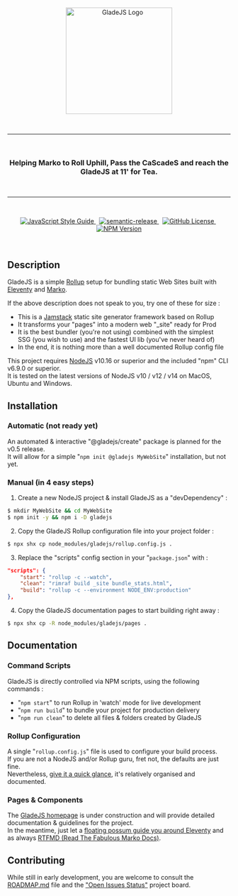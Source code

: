 <br/>

<p align="center">
    <a href="https://gladejs.com" rel="nofollow">
        <img width="240" alt="GladeJS Logo" src="https://raw.githubusercontent.com/gladejs/gladejs/master/pages/logos/gladejs-hsl.svg">
    </a>
</p>

<br/><hr/><br/>
<h3 align="center">Helping Marko to Roll Uphill, Pass the CaScadeS and reach the GladeJS at 11' for Tea.</h3>
<br/><hr/><br/>

<p align="center">
    <a href="https://standardjs.com" rel="nofollow">
        <img alt="JavaScript Style Guide" src="https://img.shields.io/badge/code_style-standard-brightgreen.svg">
    </a>
    &nbsp;
    <a href="https://github.com/semantic-release/semantic-release">
        <img alt="semantic-release" src="https://img.shields.io/badge/%20%20%F0%9F%93%A6%F0%9F%9A%80-semantic--release-e10079.svg">
    </a>
    &nbsp;
    <a href="https://github.com/gladejs/gladejs/blob/master/LICENSE">
        <img alt="GitHub License" src="https://img.shields.io/github/license/gladejs/gladejs">
    </a>
    &nbsp;
    <a href="https://www.npmjs.com/package/gladejs" rel="nofollow">
        <img alt="NPM Version" src="https://img.shields.io/npm/v/gladejs">
    </a>
</p>

<br/>

## Description

GladeJS is a simple [Rollup](https://rollupjs.org) setup for bundling static Web Sites built with [Eleventy](https://www.11ty.dev) and [Marko](https://markojs.com).

If the above description does not speak to you, try one of these for size :
 - This is a [Jamstack](https://jamstack.org) static site generator framework based on Rollup
 - It transforms your "pages" into a modern web "_site" ready for Prod
 - It is the best bundler (you're not using) combined with the simplest<br/>
    SSG (you wish to use) and the fastest UI lib (you've never heard of)
 - In the end, it is nothing more than a well documented Rollup config file

This project requires [NodeJS](https://nodejs.org) v10.16 or superior and the included "npm" CLI v6.9.0 or superior.<br/>
It is tested on the latest versions of NodeJS v10 / v12 / v14 on MacOS, Ubuntu and Windows.

## Installation

### Automatic (not ready yet)
An automated & interactive "@gladejs/create" package is planned for the v0.5 release.<br/>
It will allow for a simple "`npm init @gladejs MyWebSite`" installation, but not yet.

### Manual (in 4 easy steps)

1. Create a new NodeJS project & install GladeJS as a "devDependency" :
```bash
$ mkdir MyWebSite && cd MyWebSite
$ npm init -y && npm i -D gladejs
```

2. Copy the GladeJS Rollup configuration file into your project folder :
```bash
$ npx shx cp node_modules/gladejs/rollup.config.js .
```

3. Replace the "scripts" config section in your "`package.json`" with :
```json
"scripts": {
    "start": "rollup -c --watch",
    "clean": "rimraf build _site bundle_stats.html",
    "build": "rollup -c --environment NODE_ENV:production"
},
```

4. Copy the GladeJS documentation pages to start building right away :
```bash
$ npx shx cp -R node_modules/gladejs/pages .
```

## Documentation

### Command Scripts
GladeJS is directly controlled via NPM scripts, using the following commands :
 - "`npm start`" to run Rollup in 'watch' mode for live development
 - "`npm run build`" to bundle your project for production delivery
 - "`npm run clean`" to delete all files & folders created by GladeJS

### Rollup Configuration
A single "`rollup.config.js`" file is used to configure your build process.<br/>
If you are not a NodeJS and/or Rollup guru, fret not, the defaults are just fine.<br/>
Nevertheless, [give it a quick glance](./rollup.config.js), it's relatively organised and documented.

### Pages & Components
The [GladeJS homepage](https://gladejs.com) is under construction and will provide detailed documentation & guidelines for the project.<br/>
In the meantime, just let a [floating possum guide you around Eleventy](https://www.11ty.dev/docs/) and as always [RTFMD (Read The Fabulous Marko Docs)](https://markojs.com/docs/getting-started/).

## Contributing

While still in early development, you are welcome to consult the [ROADMAP.md](./ROADMAP.md) file and the ["Open Issues Status"](https://github.com/gladejs/gladejs/projects/1) project board.
